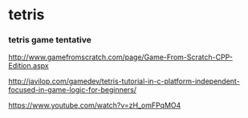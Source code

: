 # tetris

### tetris game tentative

http://www.gamefromscratch.com/page/Game-From-Scratch-CPP-Edition.aspx

http://javilop.com/gamedev/tetris-tutorial-in-c-platform-independent-focused-in-game-logic-for-beginners/

https://www.youtube.com/watch?v=zH_omFPqMO4